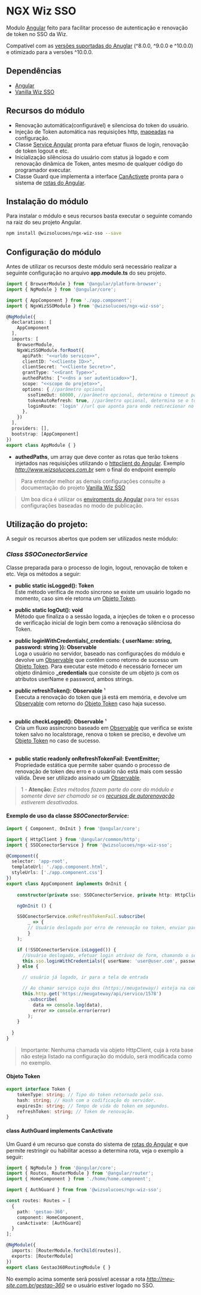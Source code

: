 # NGX Wiz SSO

Modulo [Angular](https://angular.io/) feito para facilitar processo de autenticação e renovação de token no SSO da Wiz.

Compatível com as [versões suportadas do Anuglar](https://angular.io/guide/releases#support-policy-and-schedule) (^8.0.0, ^9.0.0 e ^10.0.0) e otimizado para a versões ^10.0.0.

## Dependências

* [Angular](https://angular.io/)
* [Vanilla Wiz SSO](https://github.com/wizsolucoes/vanilla-wiz-sso)

## Recursos do módulo

* Renovação automática(configurável) e silenciosa do token do usuário.
* Injeção de Token automática nas requisições http, [mapeadas](#configuração-do-módulo) na configuração.
* Classe [Service Angular](https://angular.io/tutorial/toh-pt4) pronta para efetuar fluxos de login, renovação de token logout e etc.
* Inicialização silênciosa do usuário com status já logado e com renovação dinâmica de Token, antes mesmo de qualquer código do programador executar.
* Classe Guard que implementa a interface [CanActivete](https://angular.io/api/router/CanActivate) pronta para o sistema de [rotas do Angular](https://angular.io/guide/router).

## Instalação do módulo

Para instalar o módulo e seus recursos basta executar o seguinte comando na raiz do seu projeto Angular.

```bash
npm install @wizsolucoes/ngx-wiz-sso --save
```

## Configuração do módulo

Antes de utilizar os recursos deste módulo será necessário realizar a seguinte configuração no arquivo **app.module.ts** do seu projeto.

```ts
import { BrowserModule } from '@angular/platform-browser';
import { NgModule } from '@angular/core';

import { AppComponent } from './app.component';
import { NgxWizSSOModule } from '@wizsolucoes/ngx-wiz-sso';

@NgModule({
  declarations: [
    AppComponent
  ],
  imports: [
    BrowserModule,
    NgxWizSSOModule.forRoot({
      apiPath: "<<urldo servico>>",
      clientID: "<<Cliente ID>>",
      clientSecret: "<<Cliente Secret>>",
      grantType: "<<Grant Type>>",
      authedPaths: ["<<dns a ser autenticado>>"],
      scope: "<<scope do projeto>>",
      options: { //parâmetro opcional
        ssoTimeOut: 60000, //parâmetro opcional, determina o timeout para o SSO
        tokenAutoRefresh: true, //parâmetro opcional, determina se o token deve ser renovado
        loginRoute: 'login' //url que aponta para onde redirecionar no caso de não haver token
      },
    })
  ],
  providers: [],
  bootstrap: [AppComponent]
})
export class AppModule { }
```

* **authedPaths**, um array que deve conter as rotas que terão tokens injetados nas requisições utilizando o [httpclient do Angular](https://angular.io/guide/http). Exemplo *http://www.wizsolucoes.com.br* sem o final do endpoint exemplo 

> Para entender melhor as demais configurações consulte a documentação do projeto [Vanilla Wiz SSO](https://github.com/wizsolucoes/vanilla-wiz-sso)

> Um boa dica é utilizar os [enviroments do Angular](https://medium.com/beautiful-angular/angular-2-and-environment-variables-59c57ba643be) para ter essas configurações baseadas no modo de publicação.

## Utilização do projeto:

A seguir os recursos abertos que podem ser utilizados neste módulo:

### *Class SSOConectorService*

Classe preparada para o processo de login, logout, renovação de token e etc. Veja os métodos a seguir:

* **public static isLogged(): Token**<br>
Este método verifica de modo sincrono se existe um usuário logado no momento, caso sim ele retorna um [Objeto Token](#objeto-token).

* **public static logOut(): void**<br>
Método que finaliza o a sessão logada, a injeções de token e o processo de verificação inicial de login bem como a renovação silênciosa do Token.

* **public loginWithCredentials(_credentials: { userName: string, password: string }): Observable<Token>** <br>
Loga o usuário no servidor, baseado nas configurações do módulo e devolve um [Observable](https://angular.io/guide/observables) que contêm como retorno de sucesso um [Objeto Token](#objeto-token). Para executar este método é necessário fornecer um objeto dinâmico **_credentials** que consiste de um objeto js com os atributos userName e password, ambos strings.

* **public refreshToken(): Observable<Token>** ¹<br>
Executa a renovação do token que já está em memória, e devolve um [Observable](https://angular.io/guide/observables) com retorno do [Objeto Token](#objeto-token) caso haja sucesso.<br><br>

* **public checkLogged(): Observable<Token>** ¹<br>
Cria um fluxo assincrono baseado em [Observable](https://angular.io/guide/observables) que verifica se existe token salvo no localstorage, renova o token se preciso, e devolve um [Objeto Token](#objeto-token) no caso de sucesso.<br><br>

* **public static readonly onRefreshTokenFail: EventEmitter<void>;**<br>
Propriedade estática que permite saber quando o processo de renovação de token deu erro e o usuário não está mais com sessão válida. Deve ser utilizado assinado um [Observable](https://angular.io/guide/observables).

> 1 - **Atenção:** *Estes métodos fazem parte do core do módulo e somente deve ser chamado se os [recursos de autorenovação](#configuração-do-módulo) estiverem desativados.*

#### Exemplo de uso da classe *SSOConectorService*:

```ts
import { Component, OnInit } from '@angular/core';

import { HttpClient } from '@angular/common/http';
import { SSOConectorService } from '@wizsolucoes/ngx-wiz-sso';

@Component({
  selector: 'app-root',
  templateUrl: './app.component.html',
  styleUrls: ['./app.component.css']
})
export class AppComponent implements OnInit {
  
    constructor(private sso: SSOConectorService, private http: HttpClient) {}

    ngOnInit () {   

    SSOConectorService.onRefreshTokenFail.subscribe(
        _ => {
        // Usuário deslogado por erro de renovação no token, enviar para a tela de login ou algo assim.
        }
    );

    if (!SSOConectorService.isLogged()) {
      //Usuário deslogado, efetuar login atrávez de form, chamando o seguinte método
      this.sso.loginWithCredentials({ userName: 'user@user.com', password: '123456'});
    } else {

      // usuário já logado, ir para a tela de entrada

      // Ao chamar serviço cujo dns (https://meugateway/) esteja na configuraçõe de rotas logadas, o Header Authorization com o devido token será injetado nessa requisição, não importando o método utilizado ou o path que viar após o dns principal.
      this.http.get('https://meugateway/api/servico/1578')
        .subscribe(
          data => console.log(data),
          error => console.error(error)
        );
    }
   
  }
}

```

> Importante: Nenhuma chamada via objeto HttpClient, cuja à rota base não esteja listado na configuração do módulo, será modificada como no exemplo.

#### Objeto Token

```ts
export interface Token {
    tokenType: string; // Tipo do token retornado pelo sso.
    hash: string; // Hash com a codificação do servidor.
    expiresIn: string; // Tempo de vida do token em segundos.
    refreshToken: string; // Token de renovação.
}
```

#### class AuthGuard implements CanActivate

Um Guard é um recurso que consta do sistema de [rotas do Angular](https://angular.io/guide/router) e que permite restringir ou habilitar acesso a determina rota, veja o exemplo a seguir:

```ts
import { NgModule } from '@angular/core';
import { Routes, RouterModule } from '@angular/router';
import { HomeComponent } from './home/home.component';

import { AuthGuard } from from '@wizsolucoes/ngx-wiz-sso';

const routes: Routes = [
  {
    path: 'gestao-360',    
    component: HomeComponent,
    canActivate: [AuthGuard]    
  }
];

@NgModule({
  imports: [RouterModule.forChild(routes)],
  exports: [RouterModule]
})
export class Gestao360RoutingModule { }

```

No exemplo acima somente será possível acessar a rota *http://meu-site.com.br/gestao-360* se o usuário estiver logado no SSO.